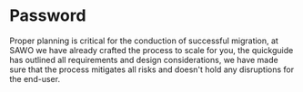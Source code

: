 # Password

Proper planning is critical for the conduction of successful migration, at  SAWO we have already crafted the process to scale for you, the quickguide has outlined all requirements and design considerations, we have made sure that the process mitigates all risks and doesn't hold any disruptions for the end-user.  


